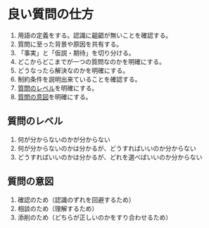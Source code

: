 # 良い質問の仕方
1. 用語の定義をする。認識に齟齬が無いことを確認する。
2. 質問に至った背景や原因を共有する。
3. 「事実」と「仮説・期待」を切り分ける。
4. どこからどこまでが一つの質問なのかを明確にする。
5. どうなったら解決なのかを明確にする。
6. 制約条件を説明出来ていることを確認する。
7. [質問のレベル](#質問のレベル)を明確にする。
8. [質問の意図](#質問の意図)を明確にする。

## 質問のレベル
1. 何が分からないのかが分からない
2. 何が分からないのかは分かるが、どうすればいいのか分からない
3. どうすればいいのかは分かるが、どれを選べばいいのか分からない

## 質問の意図
1. 確認のため（認識のずれを回避するため）
2. 相談のため（理解するため）
3. 添削のため（どちらが正しいのかをすり合わせるため）